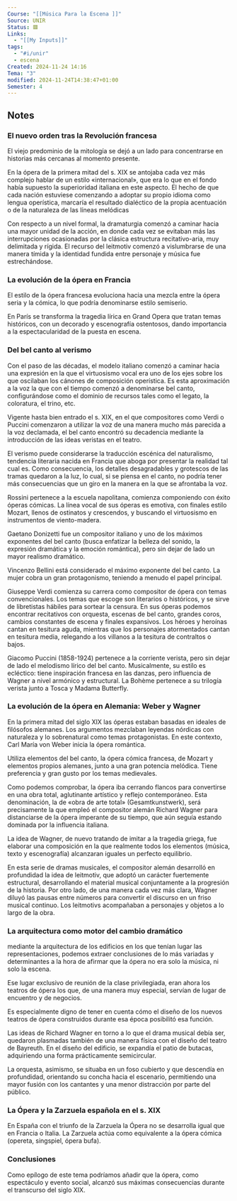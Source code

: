 ```yaml
---
Course: "[[Música Para la Escena ]]"
Source: UNIR
Status: 🟥
Links:
  - "[[My Inputs]]"
tags:
  - "#i/unir"
  - escena
Created: 2024-11-24 14:16
Tema: "3"
modified: 2024-11-24T14:38:47+01:00
Semester: 4
---
```

## Notes

### El nuevo orden tras la Revolución francesa

El viejo predominio de la mitología se dejó a un lado para concentrarse en historias más cercanas al momento presente.

En la ópera de la primera mitad del s. XIX se antojaba cada vez más complejo hablar de un estilo «internacional», que era lo que en el fondo había supuesto la superioridad italiana en este aspecto. El hecho de que cada nación estuviese comenzando a adoptar su propio idioma como lengua operística, marcaría el resultado dialéctico de la propia acentuación o de la naturaleza de las líneas melódicas

Con respecto a un nivel formal, la dramaturgia comenzó a caminar hacia una mayor unidad de la acción, en donde cada vez se evitaban más las interrupciones ocasionadas por la clásica estructura recitativo-aria, muy delimitada y rígida. El recurso del leitmotiv comenzó a vislumbrarse de una manera tímida y la identidad fundida entre personaje y música fue estrechándose.

### La evolución de la ópera en Francia

El estilo de la ópera francesa evoluciona hacia una mezcla entre la ópera seria y la cómica, lo que podría denominarse estilo semiserio.

En París se transforma la tragedia lírica en Grand Opera que tratan temas históricos, con un decorado y escenografía ostentosos, dando importancia a la espectacularidad de la puesta en escena.

### Del bel canto al verismo

Con el paso de las décadas, el modelo italiano comenzó a caminar hacia una expresión en la que el virtuosismo vocal era uno de los ejes sobre los que oscilaban los cánones de composición operística. Es esta aproximación a la voz la que con el tiempo comenzó a denominarse bel canto, configurándose como el dominio de recursos tales como el legato, la coloratura, el trino, etc.

Vigente hasta bien entrado el s. XIX, en el que compositores como Verdi o Puccini comenzaron a utilizar la voz de una manera mucho más parecida a la voz declamada, el bel canto encontró su decadencia mediante la introducción de las ideas veristas en el teatro.

El verismo puede considerarse la traducción escénica del naturalismo, tendencia literaria nacida en Francia que aboga por presentar la realidad tal cual es. Como consecuencia, los detalles desagradables y grotescos de las tramas quedaron a la luz, lo cual, si se piensa en el canto, no podría tener más consecuencias que un giro en la manera en la que se afrontaba la voz.

Rossini pertenece a la escuela napolitana, comienza componiendo con éxito óperas cómicas. La línea vocal de sus óperas es emotiva, con finales estilo Mozart, llenos de ostinatos y crescendos, y buscando el virtuosismo en instrumentos de viento-madera.

Gaetano Donizetti fue un compositor italiano y uno de los máximos exponentes del bel canto (busca enfatizar la belleza del sonido, la expresión dramática y la emoción romántica), pero sin dejar de lado un mayor realismo dramático.

Vincenzo Bellini está considerado el máximo exponente del bel canto. La mujer cobra un gran protagonismo, teniendo a menudo el papel principal.

Giuseppe Verdi comienza su carrera como compositor de ópera con temas convencionales. Los temas que escoge son literarios o históricos, y se sirve de libretistas hábiles para sortear la censura. En sus óperas podemos encontrar recitativos con orquesta, escenas de bel canto, grandes coros, cambios constantes de escena y finales expansivos. Los héroes y heroínas cantan en tesitura aguda, mientras que los personajes atormentados cantan en tesitura media, relegando a los villanos a la tesitura de contraltos o bajos.

Giacomo Puccini (1858-1924) pertenece a la corriente verista, pero sin dejar de lado el melodismo lírico del bel canto. Musicalmente, su estilo es ecléctico: tiene inspiración francesa en las danzas, pero influencia de Wagner a nivel armónico y estructural. La Bohème pertenece a su trilogía verista junto a Tosca y Madama Butterfly.


### La evolución de la ópera en Alemania: Weber y Wagner

En la primera mitad del siglo XIX las óperas estaban basadas en ideales de filósofos alemanes. Los argumentos mezclaban leyendas nórdicas con naturaleza y lo sobrenatural como temas protagonistas. En este contexto, Carl María von Weber inicia la ópera romántica.

Utiliza elementos del bel canto, la ópera cómica francesa, de Mozart y elementos propios alemanes, junto a una gran potencia melódica. Tiene preferencia y gran gusto por los temas medievales.

Como podemos comprobar, la ópera iba cerrando flancos para convertirse en una obra total, aglutinante artístico y reflejo contemporáneo. Esta denominación, la de «obra de arte total» (Gesamtkunstwerk), será precisamente la que empleó el compositor alemán Richard Wagner para distanciarse de la ópera imperante de su tiempo, que aún seguía estando dominada por la influencia italiana.

La idea de Wagner, de nuevo tratando de imitar a la tragedia griega, fue elaborar una composición en la que realmente todos los elementos (música, texto y escenografía) alcanzaran iguales un perfecto equilibrio.

En esta serie de dramas musicales, el compositor alemán desarrolló en profundidad la idea de leitmotiv, que adoptó un carácter fuertemente estructural, desarrollando el material musical conjuntamente a la progresión de la historia. Por otro lado, de una manera cada vez más clara, Wagner diluyó las pausas entre números para convertir el discurso en un friso musical continuo. Los leitmotivs acompañaban a personajes y objetos a lo largo de la obra.

### La arquitectura como motor del cambio dramático

mediante la arquitectura de los edificios en los que tenían lugar las representaciones, podemos extraer conclusiones de lo más variadas y determinantes a la hora de afirmar que la ópera no era solo la música, ni solo la escena.

Ese lugar exclusivo de reunión de la clase privilegiada, eran ahora los teatros de ópera los que, de una manera muy especial, servían de lugar de encuentro y de negocios.

Es especialmente digno de tener en cuenta cómo el diseño de los nuevos teatros de ópera construidos durante esa época posibilitó esa función.

Las ideas de Richard Wagner en torno a lo que el drama musical debía ser, quedaron plasmadas también de una manera física con el diseño del teatro de Bayreuth. En el diseño del edificio, se expandía el patio de butacas, adquiriendo una forma prácticamente semicircular.

La orquesta, asimismo, se situaba en un foso cubierto y que descendía en profundidad, orientando su concha hacia el escenario, permitiendo una mayor fusión con los cantantes y una menor distracción por parte del público.

### La Ópera y la Zarzuela española en el s. XIX

En España con el triunfo de la Zarzuela la Ópera no se desarrolla igual que en Francia o Italia. La Zarzuela actúa como equivalente a la ópera cómica (opereta, singspiel, ópera bufa).

### Conclusiones

Como epílogo de este tema podríamos añadir que la ópera, como espectáculo y evento social, alcanzó sus máximas consecuencias durante el transcurso del siglo XIX.















